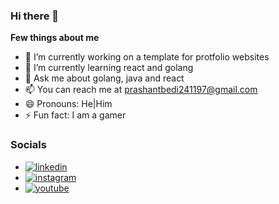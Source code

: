 ### Hi there 👋

**Few things about me**
- 🔭 I’m currently working on a template for protfolio websites
- 🌱 I’m currently learning react and golang
- 💬 Ask me about golang, java and react
- 📫 You can reach me at prashantbedi241197@gmail.com
- 😄 Pronouns: He|Him
- ⚡ Fun fact: I am a gamer
<!-- 
### My Blogs 
You can checkout my blogs at prashantbedi.netlify.app/blogs
-->

### Socials
- [![linkedin](https://www.freeiconspng.com/thumbs/linkedin-logo-png/linkedin-logo-3.png)](https://www.linkedin.com/in/prashant-bedi-620738178)
- [![instagram](http://assets.stickpng.com/images/580b57fcd9996e24bc43c521.png)](https://www.instagram.com/p_bedi_21/)
- [![youtube](https://www.freeiconspng.com/thumbs/youtube-logo-png/hd-youtube-logo-png-transparent-background-20.png)](https://www.youtube.com/channel/UCjoExLiPcSXkNYAtpe-OBdg)
<!-- - [![name]()](link to your URL) -->

